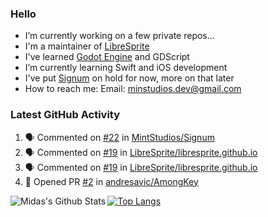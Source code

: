 ### Hello

- I’m currently working on a few private repos...
- I'm a maintainer of [LibreSprite](https://github.com/LibreSprite/LibreSprite)
- I've learned [Godot Engine](https://godotengine.org/) and GDScript
- I’m currently learning Swift and iOS development
- I've put [Signum](https://github.com/MintStudios/Signum) on hold for now, more on that later
- How to reach me: Email: minstudios.dev@gmail.com

### Latest GitHub Activity
<!--START_SECTION:activity-->

1. 🗣 Commented on [#22](https://github.com/MintStudios/Signum/issues/22) in [MintStudios/Signum](https://github.com/MintStudios/Signum)
2. 🗣 Commented on [#19](https://github.com/LibreSprite/libresprite.github.io/issues/19) in [LibreSprite/libresprite.github.io](https://github.com/LibreSprite/libresprite.github.io)
3. 🗣 Commented on [#19](https://github.com/LibreSprite/libresprite.github.io/issues/19) in [LibreSprite/libresprite.github.io](https://github.com/LibreSprite/libresprite.github.io)
4. 💪 Opened PR [#2](https://github.com/andresavic/AmongKey/pull/2) in [andresavic/AmongKey](https://github.com/andresavic/AmongKey)
<!--END_SECTION:activity-->

<img align="left" alt="Midas's Github Stats" src="https://github-readme-stats.vercel.app/api?username=MintStudios&show_icons=true&hide_border=true&count_private=true&theme=radical" />

[![Top Langs](https://github-readme-stats.vercel.app/api/top-langs/?username=MintStudios&hide_border=true&count_private=true&theme=radical)](https://github.com/anuraghazra/github-readme-stats)
